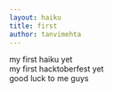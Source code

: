 ```yaml
---
layout: haiku
title: first
author: tanvimehta
---
```


my first haiku yet<br>
my first hacktoberfest yet<br>
good luck to me guys<br>